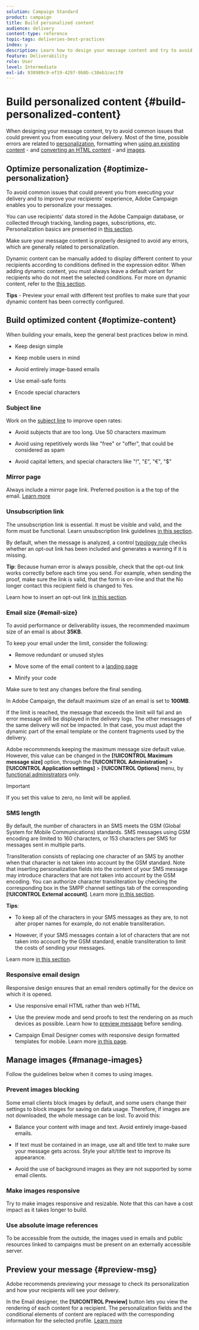 ```yaml
---
solution: Campaign Standard
product: campaign
title: Build personalized content
audience: delivery
content-type: reference
topic-tags: deliveries-best-practices
index: y
description: Learn how to design your message content and try to avoid common issues that could prevent you from executing your delivery. 
feature: Deliverability
role: User
level: Intermediate
exl-id: 938989c9-ef19-4297-9b8b-c38eb1cec1f0
---
```

# Build personalized content {#build-personalized-content}

When designing your message content, try to avoid common issues that could prevent you from executing your delivery. Most of the time, possible errors are related to [personalization](../../designing/using/personalization.md), formatting when [using an existing content](../../designing/using/using-existing-content.md) - and [converting an HTML content](../../designing/using/using-existing-content.md#converting-an-html-content) - and [images](../../designing/using/images.md).

## Optimize personalization {#optimize-personalization}

To avoid common issues that could prevent you from executing your delivery and to improve your recipients' experience, Adobe Campaign enables you to personalize your messages.

You can use recipients' data stored in the Adobe Campaign database, or collected through tracking, landing pages, subscriptions, etc.
Personalization basics are presented in [this section](../../designing/using/personalization.md).

Make sure your message content is properly designed to avoid any errors, which are generally related to personalization.

Dynamic content can be manually added to display different content to your recipients according to conditions defined in the expression editor. When adding dynamic content, you must always leave a default variant for recipients who do not meet the selected conditions.
For more on dynamic content, refer to the [this section](../../designing/using/personalization.md#defining-dynamic-content-in-an-email).

**Tips** - Preview your email with different test profiles to make sure that your dynamic content has been correctly configured.

## Build optimized content {#optimize-content}

When building your emails, keep the general best practices below in mind.

* Keep design simple

* Keep mobile users in mind

* Avoid entirely image-based emails

* Use email-safe fonts

* Encode special characters

### Subject line

Work on the [subject line](../../designing/using/subject-line.md) to improve open rates:

* Avoid subjects that are too long. Use 50 characters maximum

* Avoid using repetitively words like "free" or "offer", that could be considered as spam

* Avoid capital letters, and special characters like "!", "£", "€", "$"

### Mirror page

Always include a mirror page link. Preferred position is a the top of the email. [Learn more](../../designing/using/personalization.md#adding-a-content-block) 

### Unsubscription link

The unsubscription link is essential. It must be visible and valid, and the form must be functional. Learn unsubscription link guidelines [in this section](../../designing/using/personalization.md#about-targeting-dimension).

By default, when the message is analyzed, a control [typology rule](../../sending/using/control-rules.md) checks whether an opt-out link has been included and generates a warning if it is missing.

**Tip**: Because human error is always possible, check that the opt-out link works correctly before each time you send. For example, when sending the proof, make sure the link is valid, that the form is on-line and that the No longer contact this recipient field is changed to Yes.

Learn how to insert an opt-out link [in this section](../../designing/using/personalization.md#adding-a-content-block).

### Email size {#email-size}

To avoid performance or deliverability issues, the recommended maximum size of an email is about **35KB**.

To keep your email under the limit, consider the following:

* Remove redundant or unused styles

* Move some of the email content to a [landing page](../../channels/using/getting-started-with-landing-pages.md)

* Minify your code

Make sure to test any changes before the final sending.

In Adobe Campaign, the default maximum size of an email is set to **100MB**. <!--This limit enables to prevent any error that could indefinitely increase the size of an email, which can lead to a system crash.-->

If the limit is reached, the message that exceeds the limit will fail and an error message will be displayed in the delivery logs. The other messages of the same delivery will not be impacted. In that case, you must adapt the dynamic part of the email template or the content fragments used by the delivery. <!--If you need assistance, or if you have any question or request about the **[!UICONTROL Maximum message size]** option, reach out to your Adobe contact.-->

Adobe recommmends keeping the maximum message size default value. However, this value can be changed in the **[!UICONTROL Maximum message size]** option, through the **[!UICONTROL Administration]** > **[!UICONTROL Application settings]** > **[!UICONTROL Options]** menu, by [functional administrators](../../administration/using/users-management.md#functional-administrators) only.

>[!IMPORTANT]
>
>If you set this value to zero, no limit will be applied.

### SMS length

By default, the number of characters in an SMS meets the GSM (Global System for Mobile Communications) standards. SMS messages using GSM encoding are limited to 160 characters, or 153 characters per SMS for messages sent in multiple parts.

Transliteration consists of replacing one character of an SMS by another when that character is not taken into account by the GSM standard. Note that inserting personalization fields into the content of your SMS message may introduce characters that are not taken into account by the GSM encoding. You can authorize character transliteration by checking the corresponding box in the SMPP channel settings tab of the corresponding **[!UICONTROL External account]**. 
Learn more [in this section](../../administration/using/configuring-sms-channel.md#sms-encoding--length-and-transliteration).

**Tips**:

* To keep all of the characters in your SMS messages as they are, to not alter proper names for example, do not enable transliteration.

* However, if your SMS messages contain a lot of characters that are not taken into account by the GSM standard, enable transliteration to limit the costs of sending your messages.

Learn more [in this section](../../administration/using/configuring-sms-channel.md#sms-encoding--length-and-transliteration).

### Responsive email design

Responsive design ensures that an email renders optimally for the device on which it is opened. 

* Use responsive email HTML rather than web HTML

* Use the preview mode and send proofs to test the rendering on as much devices as possible. Learn how to [preview message](../../sending/using/previewing-messages.md) before sending.

* Campaign Email Designer comes with responsive design formatted templates for mobile. Learn more [in this page](../../designing/using/using-reusable-content.md#content-templates).

## Manage images {#manage-images}

Follow the guidelines below when it comes to using images.

### Prevent images blocking

Some email clients block images by default, and some users change their settings to block images for saving on data usage. Therefore, if images are not downloaded, the whole message can be lost. To avoid this:

* Balance your content with image and text. Avoid entirely image-based emails.

* If text must be contained in an image, use alt and title text to make sure your message gets across. Style your alt/title text to improve its appearance.

* Avoid the use of background images as they are not supported by some email clients.

### Make images responsive

Try to make images responsive and resizable. Note that this can have a cost impact as it takes longer to build.

### Use absolute image references

To be accessible from the outside, the images used in emails and public resources linked to campaigns must be present on an externally accessible server.

## Preview your message {#preview-msg}

Adobe recommends previewing your message to check its personalization and how your recipients will see your delivery. 

In the Email designer, the **[!UICONTROL Preview]** button lets you view the rendering of each content for a recipient. The personalization fields and the conditional elements of content are replaced with the corresponding information for the selected profile. [Learn more](../../sending/using/previewing-messages.md)
